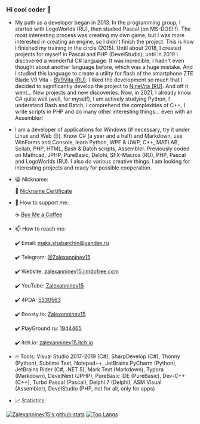 ### Hi cool coder 🤘

- My path as a developer began in 2013. In the programming group, I started with LogoWorlds (RU), then studied Pascal (on MS-DOS!!!). The most interesting process was creating my own game, but I was more interested in creating an engine, so I didn't finish the project. This is how I finished my training in the circle (2015). Until about 2018, I created projects for myself in Pascal and PHP (DevelStudio), until in 2019 I discovered a wonderful C# language. It was incredible, I hadn't even thought about another language before, which was a huge mistake. And I studied this language to create a utility for flash of the smartphone ZTE Blade V9 Vita - [BV9Vita (RU)](https://4pda.to/forum/index.php?showtopic=952274&view=findpost&p=88382383). I liked the development so much that I decided to significantly develop the project to [NineVita (RU)](https://4pda.to/forum/index.php?showtopic=952274&view=findpost&p=91409816). And off it went... New projects and new discoveries. Now, in 2021, I already know C# quite well (well, for myself), I am actively studying Python, I understand Bash and Batch, I comprehend the complexities of C++, I write scripts in PHP and do many other interesting things... even with an Assembler!

- I am a developer of applications for Windows (if necessary, try it under Linux and Web 😊). Know C# (a year and a half) and Markdown, use WinForms and Console, learn Python, WPF & UWP, C++, MATLAB, Scilab, PHP, HTML, Bash & Batch scripts, Assembler. Previously coded on Mathcad, JPHP, PureBasic, Delphi, SFX-Macros (RU), PHP, Pascal and LogoWorlds (RU). I also do various creative things. I am looking for interesting projects and ready for possible cooperation.

+ 😸 Nickname:

  :bust_in_silhouette: [Nickname Certificate](https://mynickname.com/en/Zalexanninev15)

+ 🤠 How to support me:

  ☕ [Buy Me a Coffee](https://zalexanninev15.jimdofree.com/buy-me-a-coffee)
  
+ 📫 How to reach me:

  :heavy_check_mark: Email: [maks.shabarchin@yandex.ru](mailto:maks.shabarchin@yandex.ru)
  
  :heavy_check_mark: Telegram: [@Zalexanninev15](https://t.me/Zalexanninev15)
  
  :heavy_check_mark: Website: [zalexanninev15.jimdofree.com](https://zalexanninev15.jimdofree.com)
  
  :heavy_check_mark: YouTube: [Zalexanninev15](https://youtube.com/channel/UCTzLPaG_Sdb58FMntgPauyg)
  
  :heavy_check_mark: 4PDA: [5330563](https://4pda.ru/forum/index.php?showuser=5330563)

  :heavy_check_mark: Boosty.to: [Zalexanninev15](https://boosty.to/maxik-zalexanninev15)

  :heavy_check_mark: PlayGround.ru: [1944465](https://users.playground.ru/1944465)
  
  :heavy_check_mark: itch.io: [zalexanninev15.itch.io](https://zalexanninev15.itch.io)

+ 🔥 Tools: Visual Studio 2017-2019 (C#), SharpDevelop (C#), Thonny (Python), Sublime Text, Notepad++, JetBrains PyCharm (Python), JetBrains Rider (C#, .NET 5), Mark Text (Markdown), Typora (Markdown), DevelNext (JPHP), PureBasic IDE (PureBasic), Dev-C++ (C++), Turbo Pascal (Pascal), Delphi 7 (Delphi), ASM Visual (Assembler), DevelStudio (PHP, not for all, only for apps)

+ 📈 Statistics:

[![Zalexanninev15's github stats](https://github-readme-stats.vercel.app/api?username=Zalexanninev15&show_icons=true&count_private=true&include_all_commits=true&theme=react)](https://github.com/Zalexanninev15) [![Top Langs](https://github-readme-stats.vercel.app/api/top-langs/?username=Zalexanninev15&langs_count=6&layout=compact&theme=react)](https://github.com/Zalexanninev15)
